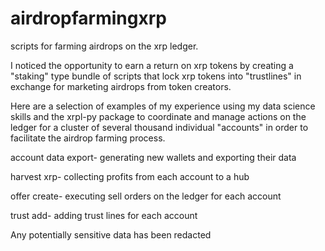 # airdropfarmingxrp
scripts for farming airdrops on the xrp ledger. 

I noticed the opportunity to earn a return on xrp tokens by
creating a "staking" type bundle of scripts that lock xrp tokens into "trustlines" in exchange for 
marketing airdrops from token creators. 

Here are a selection of examples of my experience using my data science skills and the xrpl-py package to coordinate
and manage actions on the ledger for a cluster of several thousand individual "accounts" in order to facilitate
the airdrop farming process. 

account data export- generating new wallets and exporting their data

harvest xrp- collecting profits from each account to a hub

offer create- executing sell orders on the ledger for each account

trust add- adding trust lines for each account

Any potentially sensitive data has been redacted 
